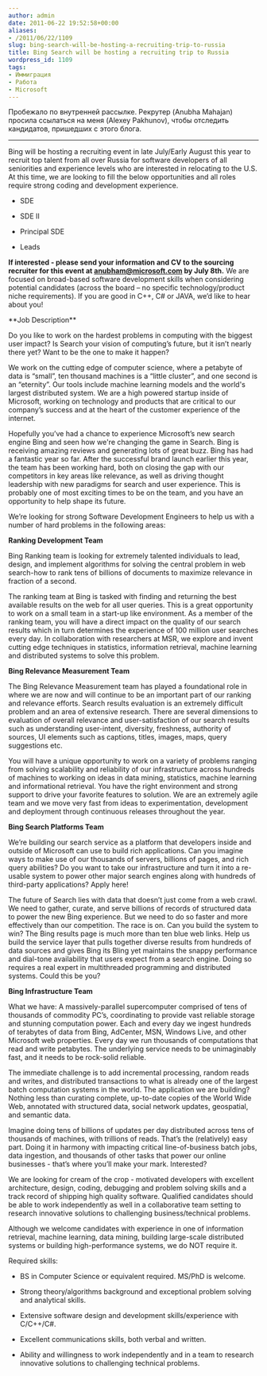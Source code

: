 ```yaml
---
author: admin
date: 2011-06-22 19:52:58+00:00
aliases:
- /2011/06/22/1109
slug: bing-search-will-be-hosting-a-recruiting-trip-to-russia
title: Bing Search will be hosting a recruiting trip to Russia
wordpress_id: 1109
tags:
- Иммиграция
- Работа
- Microsoft
---
```


Пробежало по внутренней рассылке. Рекрутер (Anubha Mahajan) просила ссылаться на меня (Alexey Pakhunov), чтобы отследить кандидатов, пришедших с этого блога.

* * *

Bing will be hosting a recruiting event in late July/Early August this year  to recruit top talent from all over Russia for software developers of all seniorities and experience levels who are interested in relocating to the U.S. At this time, we are looking to fill the below opportunities and all roles require strong coding and development experience.  

  * SDE

  * SDE II

  * Principal SDE

  * Leads

**If interested - please send your information and CV to the sourcing recruiter for this event at [anubham@microsoft.com](mailto:anubham@microsoft.com) by July 8th.** We are focused on broad-based software development skills when considering potential candidates (across the board – no specific technology/product niche requirements).  If you are good in C++, C# or JAVA, we’d like to hear about you!

<!--more-->**Job Description**

Do you like to work on the hardest problems in computing with the biggest user impact? Is Search your vision of computing’s future, but it isn’t nearly there yet? Want to be the one to make it happen?

We work on the cutting edge of computer science, where a petabyte of data is “small”, ten thousand machines is a “little cluster”, and one second is an “eternity”. Our tools include machine learning models and the world's largest distributed system. We are a high powered startup inside of Microsoft, working on technology and products that are critical to our company’s success and at the heart of the customer experience of the internet.

Hopefully you’ve had a chance to experience Microsoft’s new search engine Bing and seen how we're changing the game in Search. Bing is receiving amazing reviews and generating lots of great buzz. Bing has had a fantastic year so far. After the successful brand launch earlier this year, the team has been working hard, both on closing the gap with our competitors in key areas like relevance, as well as driving thought leadership with new paradigms for search and user experience. This is probably one of most exciting times to be on the team, and you have an opportunity to help shape its future.

We’re looking for strong Software Development Engineers to help us with a number of hard problems in the following areas:

**Ranking Development Team**

Bing Ranking team is looking for extremely talented individuals to lead, design, and implement algorithms for solving the central problem in web search-how to rank tens of billions of documents to maximize relevance in fraction of a second.

The ranking team at Bing is tasked with finding and returning the best available results on the web for all user queries. This is a great opportunity to work on a small team in a start-up like environment. As a member of the ranking team, you will have a direct impact on the quality of our search results which in turn determines the experience of 100 million user searches every day. In collaboration with researchers at MSR, we explore and invent cutting edge techniques in statistics, information retrieval, machine learning and distributed systems to solve this problem.

**Bing Relevance Measurement Team**

The Bing Relevance Measurement team has played a foundational role in where we are now and will continue to be an important part of our ranking and relevance efforts. Search results evaluation is an extremely difficult problem and an area of extensive research. There are several dimensions to evaluation of overall relevance and user-satisfaction of our search results such as understanding user-intent, diversity, freshness, authority of sources, UI elements such as captions, titles, images, maps, query suggestions etc.

You will have a unique opportunity to work on a variety of problems ranging from solving scalability and reliability of our infrastructure across hundreds of machines to working on ideas in data mining, statistics, machine learning and informational retrieval. You have the right environment and strong support to drive your favorite features to solution. We are an extremely agile team and we move very fast from ideas to experimentation, development and deployment through continuous releases throughout the year.

**Bing Search Platforms Team**

We’re building our search service as a platform that developers inside and outside of Microsoft can use to build rich applications. Can you imagine ways to make use of our thousands of servers, billions of pages, and rich query abilities? Do you want to take our infrastructure and turn it into a re-usable system to power other major search engines along with hundreds of third-party applications? Apply here!

The future of Search lies with data that doesn’t just come from a web crawl. We need to gather, curate, and serve billions of records of structured data to power the new Bing experience. But we need to do so faster and more effectively than our competition. The race is on. Can you build the system to win?
The Bing results page is much more than ten blue web links. Help us build the service layer that pulls together diverse results from hundreds of data sources and gives Bing its Bling yet maintains the snappy performance and dial-tone availability that users expect from a search engine. Doing so requires a real expert in multithreaded programming and distributed systems. Could this be you?

**Bing Infrastructure Team**

What we have: A massively-parallel supercomputer comprised of tens of thousands of commodity PC’s, coordinating to provide vast reliable storage and stunning computation power.  Each and every day we ingest hundreds of terabytes of data from Bing, AdCenter, MSN, Windows Live, and other Microsoft web properties.  Every day we run thousands of computations that read and write petabytes.  The underlying service needs to be unimaginably fast, and it needs to be rock-solid reliable. 

The immediate challenge is to add incremental processing, random reads and writes, and distributed transactions to what is already one of the largest batch computation systems in the world.  The application we are building?  Nothing less than curating complete, up-to-date copies of the World Wide Web, annotated with structured data, social network updates, geospatial, and semantic data.

Imagine doing tens of billions of updates per day distributed across tens of thousands of machines, with trillions of reads.  That’s the (relatively) easy part.  Doing it in harmony with impacting critical line-of-business batch jobs, data ingestion, and thousands of other tasks that power our online businesses - that’s where you’ll make your mark. Interested?

We are looking for cream of the crop - motivated developers with excellent architecture, design, coding, debugging and problem solving skills and a track record of shipping high quality software. Qualified candidates should be able to work independently as well in a collaborative team setting to research innovative solutions to challenging business/technical problems. 

Although we welcome candidates with experience in one of information retrieval, machine learning, data mining, building large-scale distributed systems or building high-performance systems, we do NOT require it.

Required skills:

  * BS in Computer Science or equivalent required. MS/PhD is welcome.

  * Strong theory/algorithms background and exceptional problem solving and analytical skills.

  * Extensive software design and development skills/experience with C/C++/C#.

  * Excellent communications skills, both verbal and written.

  * Ability and willingness to work independently and in a team to research innovative solutions to challenging technical problems.
